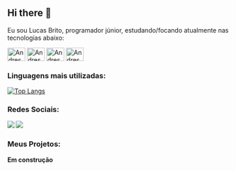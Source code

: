 ## Hi there 👋

Eu sou Lucas Brito, programador júnior, estudando/focando atualmente nas tecnologias abaixo:
<br>

<img align="center" alt="Andressa-html" height="30" width="40" src="https://cdn.jsdelivr.net/gh/devicons/devicon/icons/html5/html5-original.svg"/> <img align="center" alt="Andressa-html" height="30" width="40" src="https://cdn.jsdelivr.net/gh/devicons/devicon/icons/css3/css3-original.svg"/> <img align="center" alt="Andressa-html" height="30" width="40" src="https://cdn.jsdelivr.net/gh/devicons/devicon/icons/javascript/javascript-original.svg"/> <img align="center" alt="Andressa-html" height="30" width="40" src="https://cdn.jsdelivr.net/gh/devicons/devicon/icons/react/react-original.svg"/>
  
<h3>Linguagens mais utilizadas:</h3>


[![Top Langs](https://github-readme-stats.vercel.app/api/top-langs/?username=lucassbrito&layout=compact)](https://github.com/USERNAME/github-readme-stats)

<b>

<h3>Redes Sociais:</h3>

<a href="https://www.linkedin.com/in/lucas-brito-568939a6/"><img src="https://img.shields.io/badge/LinkedIn-0077B5?style=for-the-badge&logo=linkedin&logoColor=white"></a> <a href="https://www.instagram.com/_britolucas_/"><img src="https://img.shields.io/badge/Instagram-E4405F?style=for-the-badge&logo=instagram&logoColor=white"></a>

<h3>Meus Projetos:</h3>
<p>Em construção</p>

